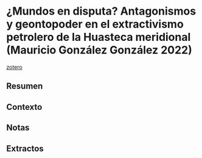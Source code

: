 # ¿Mundos en disputa? Antagonismos y geontopoder en el extractivismo petrolero de la Huasteca meridional (Mauricio González González 2022)

[zotero](zotero://select/items/@gonzalezgonzalez2022)

## Resumen

## Contexto

## Notas

## Extractos
